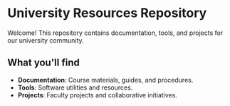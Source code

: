 # University Resources Repository

Welcome! This repository contains documentation, tools, and projects for our university community.

## What you'll find
- **Documentation**: Course materials, guides, and procedures.
- **Tools**: Software utilities and resources.
- **Projects**: Faculty projects and collaborative initiatives.
